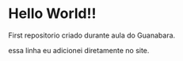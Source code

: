 # Hello World!!
 First repositorio criado durante aula do Guanabara.

essa linha eu adicionei diretamente no site.
